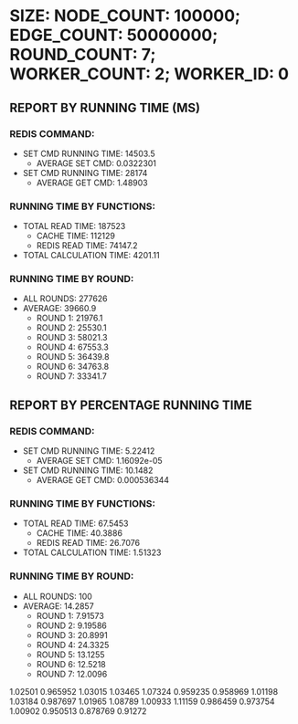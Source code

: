 
# SIZE: NODE_COUNT: 100000; EDGE_COUNT: 50000000; ROUND_COUNT: 7; WORKER_COUNT: 2; WORKER_ID: 0

## REPORT BY RUNNING TIME (MS)

 ### REDIS COMMAND:

  + SET CMD RUNNING TIME: 14503.5
    + AVERAGE SET CMD: 0.0322301
  + SET CMD RUNNING TIME: 28174
    + AVERAGE GET CMD: 1.48903

 ### RUNNING TIME BY FUNCTIONS:

  + TOTAL READ TIME: 187523
    + CACHE TIME: 112129
    + REDIS READ TIME: 74147.2
  + TOTAL CALCULATION TIME: 4201.11

 ### RUNNING TIME BY ROUND:

  + ALL ROUNDS: 277626
  + AVERAGE: 39660.9
     + ROUND 1: 21976.1
     + ROUND 2: 25530.1
     + ROUND 3: 58021.3
     + ROUND 4: 67553.3
     + ROUND 5: 36439.8
     + ROUND 6: 34763.8
     + ROUND 7: 33341.7

## REPORT BY PERCENTAGE RUNNING TIME

 ### REDIS COMMAND:

  + SET CMD RUNNING TIME: 5.22412
    + AVERAGE SET CMD: 1.16092e-05
  + SET CMD RUNNING TIME: 10.1482
    + AVERAGE GET CMD: 0.000536344

 ### RUNNING TIME BY FUNCTIONS:

  + TOTAL READ TIME: 67.5453
    + CACHE TIME: 40.3886
    + REDIS READ TIME: 26.7076
  + TOTAL CALCULATION TIME: 1.51323

 ### RUNNING TIME BY ROUND:

  + ALL ROUNDS: 100
  + AVERAGE: 14.2857
     + ROUND 1: 7.91573
     + ROUND 2: 9.19586
     + ROUND 3: 20.8991
     + ROUND 4: 24.3325
     + ROUND 5: 13.1255
     + ROUND 6: 12.5218
     + ROUND 7: 12.0096

1.02501 0.965952 1.03015 1.03465 1.07324 0.959235 0.958969 1.01198 1.03184 0.987697 1.01965 1.08789 1.00933 1.11159 0.986459 0.973754 1.00902 0.950513 0.878769 0.91272 